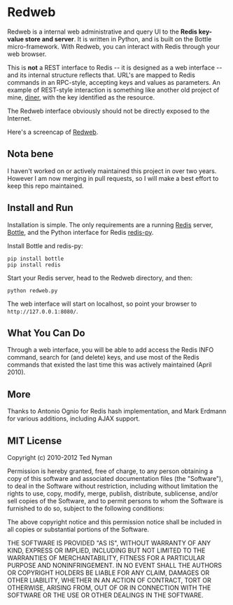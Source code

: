Redweb
=======

Redweb is a internal web administrative and query UI to the **Redis key-value store and server**. It is written in 
Python, and is built on the Bottle micro-framework. With Redweb, you can interact with Redis through your web 
browser. 

This is **not** a REST interface to Redis -- it is designed as a web interface -- and its internal structure reflects that.
URL's are mapped to Redis commands in an RPC-style, accepting keys and values as parameters. An example of REST-style 
interaction is something like another old project of mine, [diner](https://github.com/tnm/diner/), with the key 
identified as the resource.

The Redweb interface obviously should not be directly exposed to the Internet. 

Here's a screencap of [Redweb](http://i.imgur.com/qxwhC.png).

Nota bene
-----------

I haven't worked on or actively maintained this project in over two years. However I am now merging in pull requests, 
so I will make a best effort to keep this repo maintained.


Install and Run
---------------

Installation is simple. The only requirements are a running [Redis](http://code.google.com/p/redis/ "Redis") server, 
[Bottle](http://github.com/defnull/bottle "Bottle"), and the Python interface for Redis [redis-py](http://github.com/andymccurdy/redis-py "redis-py").

Install Bottle and redis-py:

    pip install bottle
    pip install redis

Start your Redis server, head to the Redweb directory, and then:

`python redweb.py`

The web interface will start on localhost, so point your browser to `http://127.0.0.1:8080/`. 


What You Can Do
---------------

Through a web interface, you will be able to add access the Redis INFO command, search for (and delete) keys, and use most 
of the Redis commands that existed the last time this was actively maintained (April 2010). 

More
------

Thanks to Antonio Ognio for Redis hash implementation, and Mark Erdmann for various additions, including AJAX support.


MIT License
------------
Copyright (c) 2010-2012 Ted Nyman

Permission is hereby granted, free of charge, to any person obtaining a copy of this software and associated documentation files (the "Software"),
to deal in the Software without restriction, including without limitation the rights to use, copy, modify, merge, publish, distribute, sublicense, 
and/or sell copies of the Software, and to permit persons to whom the Software is furnished to do so, subject to the following conditions:

The above copyright notice and this permission notice shall be included in all copies or substantial portions of the Software.

THE SOFTWARE IS PROVIDED "AS IS", WITHOUT WARRANTY OF ANY KIND, EXPRESS OR IMPLIED, INCLUDING BUT NOT LIMITED TO THE WARRANTIES OF MERCHANTABILITY, 
FITNESS FOR A PARTICULAR PURPOSE AND NONINFRINGEMENT. IN NO EVENT SHALL THE AUTHORS OR COPYRIGHT HOLDERS BE LIABLE FOR ANY CLAIM, DAMAGES OR OTHER 
LIABILITY, WHETHER IN AN ACTION OF CONTRACT, TORT OR OTHERWISE, ARISING FROM, OUT OF OR IN CONNECTION WITH THE SOFTWARE OR THE USE OR OTHER 
DEALINGS IN THE SOFTWARE.



